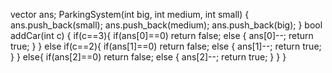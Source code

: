 vector<int> ans;
ParkingSystem(int big, int medium, int small) {
ans.push_back(small);
ans.push_back(medium);
ans.push_back(big);
}
bool addCar(int c) {
if(c==3){
if(ans[0]==0)
return false;
else {
ans[0]--;
return true;
}
}
else if(c==2){
if(ans[1]==0)
return false;
else {
ans[1]--;
return true;
}
}
else{
if(ans[2]==0)
return false;
else {
ans[2]--;
return true;
}
}
}